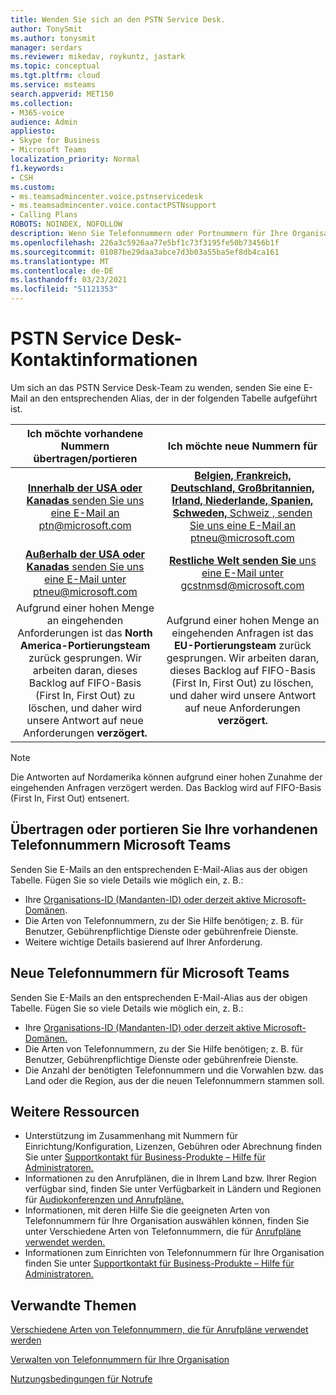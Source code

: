 ```yaml
---
title: Wenden Sie sich an den PSTN Service Desk.
author: TonySmit
ms.author: tonysmit
manager: serdars
ms.reviewer: mikedav, roykuntz, jastark
ms.topic: conceptual
ms.tgt.pltfrm: cloud
ms.service: msteams
search.appverid: MET150
ms.collection:
- M365-voice
audience: Admin
appliesto:
- Skype for Business
- Microsoft Teams
localization_priority: Normal
f1.keywords:
- CSH
ms.custom:
- ms.teamsadmincenter.voice.pstnservicedesk
- ms.teamsadmincenter.voice.contactPSTNsupport
- Calling Plans
ROBOTS: NOINDEX, NOFOLLOW
description: Wenn Sie Telefonnummern oder Portnummern für Ihre Organisation erhalten, benötigen Sie möglicherweise Hilfe und Support beim PSTN Service Desk.
ms.openlocfilehash: 226a3c5926aa77e5bf1c73f3195fe50b73456b1f
ms.sourcegitcommit: 01087be29daa3abce7d3b03a55ba5ef8db4ca161
ms.translationtype: MT
ms.contentlocale: de-DE
ms.lasthandoff: 03/23/2021
ms.locfileid: "51121353"
---
```

# <a name="pstn-service-desk-contact-information"></a>PSTN Service Desk-Kontaktinformationen

Um sich an das PSTN Service Desk-Team zu wenden, senden Sie eine E-Mail an den entsprechenden Alias, der in der folgenden Tabelle aufgeführt ist.

| **Ich möchte vorhandene Nummern übertragen/portieren**  | **Ich möchte neue Nummern für** |
|:-----:|:------:|
| [**Innerhalb der USA oder Kanadas** senden Sie uns eine E-Mail an ptn@microsoft.com](mailto:ptn@microsoft.com)| [**Belgien, Frankreich, Deutschland, Großbritannien, Irland, Niederlande, Spanien, Schweden,** Schweiz , senden Sie uns eine E-Mail an ptneu@microsoft.com](mailto:ptneu@microsoft.com)|
|[**Außerhalb der USA oder Kanadas** senden Sie uns eine E-Mail unter ptneu@microsoft.com](mailto:ptneu@microsoft.com)| [**Restliche Welt senden Sie** uns eine E-Mail unter gcstnmsd@microsoft.com](mailto:gcstnmsd@microsoft.com)|
|Aufgrund einer hohen Menge an eingehenden Anforderungen ist das **North America-Portierungsteam** zurück gesprungen. Wir arbeiten daran, dieses Backlog auf FIFO-Basis (First In, First Out) zu löschen, und daher wird unsere Antwort auf neue Anforderungen **verzögert.**|Aufgrund einer hohen Menge an eingehenden Anfragen ist das **EU-Portierungsteam** zurück gesprungen. Wir arbeiten daran, dieses Backlog auf FIFO-Basis (First In, First Out) zu löschen, und daher wird unsere Antwort auf neue Anforderungen **verzögert.**|

> [!NOTE]
> Die Antworten auf Nordamerika können aufgrund einer hohen Zunahme der eingehenden Anfragen verzögert werden. Das Backlog wird auf FIFO-Basis (First In, First Out) entsenert.

## <a name="transfer-or-port-your-existing-phone-numbers-to-microsoft-teams"></a>Übertragen oder portieren Sie Ihre vorhandenen Telefonnummern Microsoft Teams
Senden Sie E-Mails an den entsprechenden E-Mail-Alias aus der obigen Tabelle. Fügen Sie so viele Details wie möglich ein, z. B.:
  - Ihre [Organisations-ID (Mandanten-ID) oder derzeit aktive Microsoft-Domänen](/onedrive/find-your-office-365-tenant-id).
  - Die Arten von Telefonnummern, zu der Sie Hilfe benötigen; z. B. für Benutzer, Gebührenpflichtige Dienste oder gebührenfreie Dienste.
  - Weitere wichtige Details basierend auf Ihrer Anforderung.

## <a name="get-new-phone-numbers-for-microsoft-teams"></a>Neue Telefonnummern für Microsoft Teams
Senden Sie E-Mails an den entsprechenden E-Mail-Alias aus der obigen Tabelle. Fügen Sie so viele Details wie möglich ein, z. B.:
  - Ihre [Organisations-ID (Mandanten-ID) oder derzeit aktive Microsoft-Domänen.](/onedrive/find-your-office-365-tenant-id)
  - Die Arten von Telefonnummern, zu der Sie Hilfe benötigen; z. B. für Benutzer, Gebührenpflichtige Dienste oder gebührenfreie Dienste.
  - Die Anzahl der benötigten Telefonnummern und die Vorwahlen bzw. das Land oder die Region, aus der die neuen Telefonnummern stammen soll.

## <a name="additional-resources"></a>Weitere Ressourcen

- Unterstützung im Zusammenhang mit Nummern für Einrichtung/Konfiguration, Lizenzen, Gebühren oder Abrechnung finden Sie unter [Supportkontakt für Business-Produkte – Hilfe für Administratoren.](/microsoft-365/admin/contact-support-for-business-products?tabs=online&view=o365-worldwide)
- Informationen zu den Anrufplänen, die in Ihrem Land bzw. Ihrer Region verfügbar sind, finden Sie unter Verfügbarkeit in Ländern und Regionen für [Audiokonferenzen und Anrufpläne.](../country-and-region-availability-for-audio-conferencing-and-calling-plans/country-and-region-availability-for-audio-conferencing-and-calling-plans.md)
- Informationen, mit deren Hilfe Sie die geeigneten Arten von Telefonnummern für Ihre Organisation auswählen können, finden Sie unter Verschiedene Arten von Telefonnummern, die für [Anrufpläne verwendet werden.](../different-kinds-of-phone-numbers-used-for-calling-plans.md)
- Informationen zum Einrichten von Telefonnummern für Ihre Organisation finden Sie unter [Supportkontakt für Business-Produkte – Hilfe für Administratoren.](/microsoft-365/admin/contact-support-for-business-products?tabs=online&view=o365-worldwide)

## <a name="related-topics"></a>Verwandte Themen

[Verschiedene Arten von Telefonnummern, die für Anrufpläne verwendet werden](../different-kinds-of-phone-numbers-used-for-calling-plans.md)

[Verwalten von Telefonnummern für Ihre Organisation](manage-phone-numbers-for-your-organization.md)

[Nutzungsbedingungen für Notrufe](../emergency-calling-terms-and-conditions.md)
